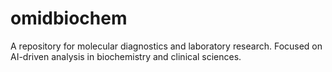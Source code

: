 # omidbiochem
A repository for molecular diagnostics and laboratory research. Focused on AI-driven analysis in biochemistry and clinical sciences.
